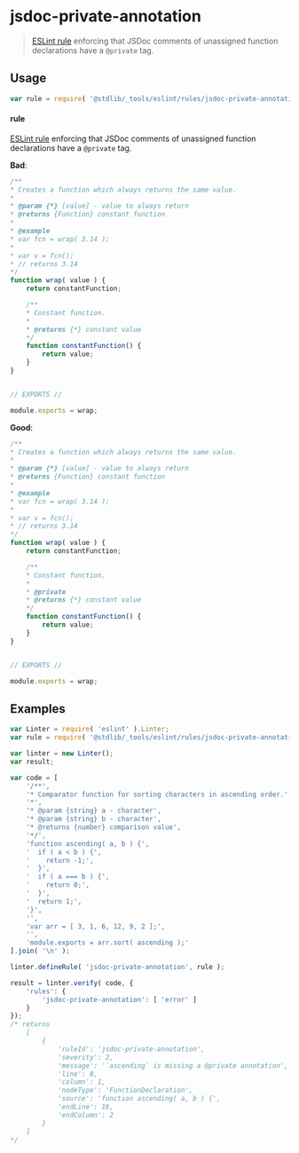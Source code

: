 <!--

@license Apache-2.0

Copyright (c) 2018 The Stdlib Authors.

Licensed under the Apache License, Version 2.0 (the "License");
you may not use this file except in compliance with the License.
You may obtain a copy of the License at

   http://www.apache.org/licenses/LICENSE-2.0

Unless required by applicable law or agreed to in writing, software
distributed under the License is distributed on an "AS IS" BASIS,
WITHOUT WARRANTIES OR CONDITIONS OF ANY KIND, either express or implied.
See the License for the specific language governing permissions and
limitations under the License.

-->

# jsdoc-private-annotation

> [ESLint rule][eslint-rules] enforcing that JSDoc comments of unassigned function declarations have a `@private` tag.

<section class="intro">

</section>

<!-- /.intro -->

<section class="usage">

## Usage

```javascript
var rule = require( '@stdlib/_tools/eslint/rules/jsdoc-private-annotation' );
```

#### rule

[ESLint rule][eslint-rules] enforcing that JSDoc comments of unassigned function declarations have a `@private` tag.

**Bad**:

<!-- eslint-disable stdlib/jsdoc-private-annotation -->

```javascript
/**
* Creates a function which always returns the same value.
*
* @param {*} [value] - value to always return
* @returns {Function} constant function
*
* @example
* var fcn = wrap( 3.14 );
*
* var v = fcn();
* // returns 3.14
*/
function wrap( value ) {
    return constantFunction;

    /**
    * Constant function.
    *
    * @returns {*} constant value
    */
    function constantFunction() {
        return value;
    }
}


// EXPORTS //

module.exports = wrap;
```

**Good**:

``` javascript 
/**
* Creates a function which always returns the same value.
*
* @param {*} [value] - value to always return
* @returns {Function} constant function
*
* @example
* var fcn = wrap( 3.14 );
*
* var v = fcn();
* // returns 3.14
*/
function wrap( value ) {
    return constantFunction;

    /**
    * Constant function.
    *
    * @private
    * @returns {*} constant value
    */
    function constantFunction() {
        return value;
    }
}


// EXPORTS //

module.exports = wrap;
```

</section>

<!-- /.usage -->

<section class="examples">

## Examples

<!-- eslint no-undef: "error" -->

```javascript
var Linter = require( 'eslint' ).Linter;
var rule = require( '@stdlib/_tools/eslint/rules/jsdoc-private-annotation' );

var linter = new Linter();
var result;

var code = [
    '/**',
    '* Comparator function for sorting characters in ascending order.',
    '*',
    '* @param {string} a - character',
    '* @param {string} b - character',
    '* @returns {number} comparison value',
    '*/',
    'function ascending( a, b ) {',
    '  if ( a < b ) {',
    '    return -1;',
    '  }',
    '  if ( a === b ) {',
    '    return 0;',
    '  }',
    '  return 1;',
    '}',
    '',
    'var arr = [ 3, 1, 6, 12, 9, 2 ];',
    '',
    'module.exports = arr.sort( ascending );'
].join( '\n' );

linter.defineRule( 'jsdoc-private-annotation', rule );

result = linter.verify( code, {
    'rules': {
        'jsdoc-private-annotation': [ 'error' ]
    }
});
/* returns
    [
        {
            'ruleId': 'jsdoc-private-annotation',
            'severity': 2,
            'message': '`ascending` is missing a @private annotation',
            'line': 8,
            'column': 1,
            'nodeType': 'FunctionDeclaration',
            'source': 'function ascending( a, b ) {',
            'endLine': 16,
            'endColumn': 2
        }
    ]
*/
```

</section>

<!-- /.examples -->

<section class="links">

[eslint-rules]: https://eslint.org/docs/developer-guide/working-with-rules

</section>

<!-- /.links -->
